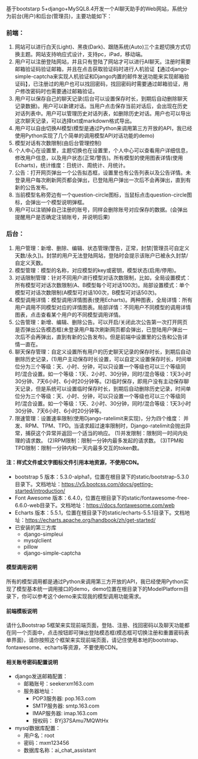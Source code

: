 基于bootstarp 5+django+MySQL8.4开发一个AI聊天助手的Web网站，系统分为前台(用户)和后台(管理员)，主要功能如下：

### 前端：

1. 网站可以进行白天(Light)、黑夜(Dark)、跟随系统(Auto)三个主题切换方式切换主题。网站支持响应式设计，支持pc，iPad，移动端。
2. 用户可以注册登陆网站，并且只有登陆了网站才可以进行AI聊天。注册时需要邮箱验证码验证邮箱，并且在点击获取验证码时进行人机验证【通过django-simple-captcha来实现人机验证和Django内置的邮件发送功能来实现邮箱验证码】，已注册过的用户也可以找回密码，找回密码时需要通过邮箱验证，用户修改密码时也需要通过邮箱验证。
3. 用户可以保存自己的聊天记录(后台可以设置保存时长，到期后自动删除聊天记录数据)。用户可以新建对话。当用户点击保存当前对话后，会出现在历史对话列表中。用户可以管理历史对话列表，如删除历史对话。用户也可以导出这次聊天记录，可以选择txt或markdown格式导出。
4. 用户可以自由切换AI模型(模型是通过Python来调用第三方开放的API，我已经使用Python实现了几个简单的调用模型API对话功能的demo)
5. 模型对话有次数限制(由后台管理控制)
6. 个人中心在设置里，主题切换也在设置里，个人中心可以查看用户详细信息，修改用户信息，以及用户状态(正常/警告)。所有模型的使用图表详情(使用Echarts)，统计维度：日统计、周统计、月统计。
7. 公告：打开网页弹出一个公告拟态框，设置里也有公告列表以及公告详情。未登录用户每次刷新网页都会弹出，已登陆用户弹出一次后不会再弹出，直到有新的公告发布。
8. 当前模型名称旁边有一个question-circle图标，当鼠标点击question-circle图标，会弹出一个模型说明弹框。
9. 用户可以注销掉自己注册的账号，同样会删除账号对应保存的数据。(会弹出提醒用户是否确定注销账号，并说明后果)


### 后台：

1. 用户管理：新增、删除、编辑、状态管理(警告，正常，封禁[管理员可自定义天数/永久])。封禁的用户无法登陆网站，登陆时会提示该账户已被永久封禁/自定义天数。
2. 模型管理：模型的名称，对应模型的key或密钥，模型状态(启用/停用)。
3. 对话限制管理：针对不同用户进行模型对话次数限制，比如，全局设置模式：所有模型可对话次数限制(A、B模型每个可对话100次)。局部设置模式：单个模型可对话次数限制(A模型可对话100次，B模型可对话50次)。
4. 模型调用详情：模型调用详情图表(使用Echarts)。两种图表，全局详情：所有用户调用不同模型对应的详情图表。局部详情：不同用户不同模型的调用详情图表，点击查看某个用户的不同模型调用详情。
5. 公告管理：新增、编辑、删除公告。可以开启/关闭此次公告第一次打开网页是否弹出公告模态框(未登录用户每次刷新网页都会弹出，已登陆用户弹出一次后不会再弹出，直到有新的公告发布)。但是前端中设置里的公告和公告详情一直在。
6. 聊天保存管理：自定义设置所有用户的历史聊天记录的保存时长，到期后自动删除历史记录，(1)用户主动保存时长设置，可以自定义设置保存时长，时间单位分为三个等级：天、小时、分钟，可以只设置一个等级也可以三个等级同时/混合设置。如一个等级：1天、2小时、30分钟，同时/混合等级：1天3小时30分钟、7天6小时、6小时20分钟等。(2)临时保存，即用户没有主动保存聊天记录，但是系统可以设置临时保存时长，到期后自动删除历史记录，时间单位分为三个等级：天、小时、分钟，可以只设置一个等级也可以三个等级同时/混合设置。如一个等级：1天、2小时、30分钟，同时/混合等级：1天3小时30分钟、7天6小时、6小时20分钟等。
7. 限速管理：设置速率限制(使用Django-ratelimit来实现)，分为四个维度： 并发、RPM、TPM、TPD。当请求超过速率限制时，Django-ratelimit会抛出异常，捕获这个异常并返回一个适当的响应。
   (1)并发限制：限制同一时间内处理的请求数。
   (2)RPM限制：限制一分钟内最多发起的请求数。
   (3)TPM和TPD限制：限制一分钟内和一天内最多交互的token数。

#### 注：样式文件或文字图标文件引用本地资源，不使用CDN。
- bootstrap 5 版本：5.3.0-alpha1，位置在根目录下的static/bootstrap-5.3.0目录下。文档地址：https://v5.bootcss.com/docs/getting-started/introduction/
- Font Awesome 版本：6.4.0，位置在根目录下的static/fontawesome-free-6.6.0-web目录下。文档地址：https://docs.fontawesome.com/web
- Echarts 版本：5.5.1，位置在根目录下的static/echarts-5.5.1目录下。文档地址：https://echarts.apache.org/handbook/zh/get-started/
- 已安装的第三方库
  - django-simpleui
  - mysqlclient
  - pillow
  - django-simple-captcha

#### 模型调用说明
所有的模型调用都是通过Python来调用第三方开放的API，我已经使用Python实现了模型基本统一调用接口的demo，demo位置在根目录下的ModelPlatform目录下，你可以参考这个demo来实现我的模型调用功能需求。

#### 前端模板说明
请什么Bootstrap 5框架来实现前端页面，登陆、注册、找回密码以及聊天功能都在同一个页面中，点击按钮即可弹出登陆模态框(模态框可切换注册和重置密码表单界面)，请你按照这个框架来实现前端页面，请记住使用本地的bootstrap、fontawesome、echarts等资源，不要使用CDN。

#### 相关账号密码配置说明
- django发送邮箱配置：
  - 邮箱账号：seekerxm163.com
  - 服务器地址：
    - POP3服务器: pop.163.com
    - SMTP服务器: smtp.163.com
    - IMAP服务器: imap.163.com
    - 授权码： BYj37SAmu7MQWtHx 
- mysql数据库配置：
  - 用户名：root
  - 密码：mxm123456
  - 数据库名称：ai_chat_assistant